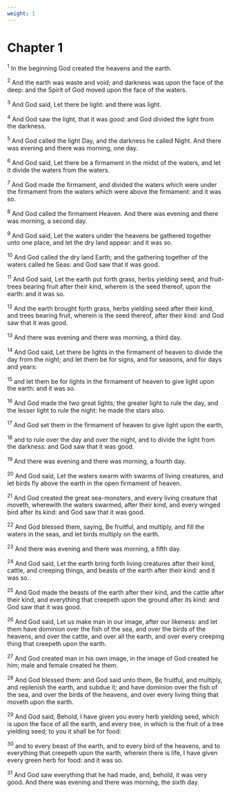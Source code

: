 ```yaml
---
weight: 1
---
```


# Chapter 1

<sup>1</sup> In the beginning God created the heavens and the earth. 

<sup>2</sup> And the earth was waste and void; and darkness was upon the face of the deep: and the Spirit of God moved upon the face of the waters. 

<sup>3</sup> And God said, Let there be light: and there was light. 

<sup>4</sup> And God saw the light, that it was good: and God divided the light from the darkness. 

<sup>5</sup> And God called the light Day, and the darkness he called Night. And there was evening and there was morning, one day. 

<sup>6</sup> And God said, Let there be a firmament in the midst of the waters, and let it divide the waters from the waters. 

<sup>7</sup> And God made the firmament, and divided the waters which were under the firmament from the waters which were above the firmament: and it was so. 

<sup>8</sup> And God called the firmament Heaven. And there was evening and there was morning, a second day. 

<sup>9</sup> And God said, Let the waters under the heavens be gathered together unto one place, and let the dry land appear: and it was so. 

<sup>10</sup> And God called the dry land Earth; and the gathering together of the waters called he Seas: and God saw that it was good. 

<sup>11</sup> And God said, Let the earth put forth grass, herbs yielding seed, and fruit-trees bearing fruit after their kind, wherein is the seed thereof, upon the earth: and it was so. 

<sup>12</sup> And the earth brought forth grass, herbs yielding seed after their kind, and trees bearing fruit, wherein is the seed thereof, after their kind: and God saw that it was good. 

<sup>13</sup> And there was evening and there was morning, a third day. 

<sup>14</sup> And God said, Let there be lights in the firmament of heaven to divide the day from the night; and let them be for signs, and for seasons, and for days and years: 

<sup>15</sup> and let them be for lights in the firmament of heaven to give light upon the earth: and it was so. 

<sup>16</sup> And God made the two great lights; the greater light to rule the day, and the lesser light to rule the night: he made the stars also. 

<sup>17</sup> And God set them in the firmament of heaven to give light upon the earth, 

<sup>18</sup> and to rule over the day and over the night, and to divide the light from the darkness: and God saw that it was good. 

<sup>19</sup> And there was evening and there was morning, a fourth day. 

<sup>20</sup> And God said, Let the waters swarm with swarms of living creatures, and let birds fly above the earth in the open firmament of heaven. 

<sup>21</sup> And God created the great sea-monsters, and every living creature that moveth, wherewith the waters swarmed, after their kind, and every winged bird after its kind: and God saw that it was good. 

<sup>22</sup> And God blessed them, saying, Be fruitful, and multiply, and fill the waters in the seas, and let birds multiply on the earth. 

<sup>23</sup> And there was evening and there was morning, a fifth day. 

<sup>24</sup> And God said, Let the earth bring forth living creatures after their kind, cattle, and creeping things, and beasts of the earth after their kind: and it was so. 

<sup>25</sup> And God made the beasts of the earth after their kind, and the cattle after their kind, and everything that creepeth upon the ground after its kind: and God saw that it was good. 

<sup>26</sup> And God said, Let us make man in our image, after our likeness: and let them have dominion over the fish of the sea, and over the birds of the heavens, and over the cattle, and over all the earth, and over every creeping thing that creepeth upon the earth. 

<sup>27</sup> And God created man in his own image, in the image of God created he him; male and female created he them. 

<sup>28</sup> And God blessed them: and God said unto them, Be fruitful, and multiply, and replenish the earth, and subdue it; and have dominion over the fish of the sea, and over the birds of the heavens, and over every living thing that moveth upon the earth. 

<sup>29</sup> And God said, Behold, I have given you every herb yielding seed, which is upon the face of all the earth, and every tree, in which is the fruit of a tree yielding seed; to you it shall be for food: 

<sup>30</sup> and to every beast of the earth, and to every bird of the heavens, and to everything that creepeth upon the earth, wherein there is life, I have given every green herb for food: and it was so. 

<sup>31</sup> And God saw everything that he had made, and, behold, it was very good. And there was evening and there was morning, the sixth day. 


